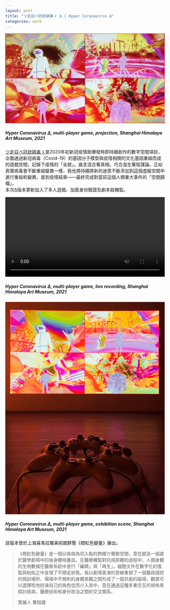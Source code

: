 ```yaml
---
layout: post
title: "ツ走召ぺ冠狀寎毐ゞ Δ | Hyper Coronavirus Δ"
categories: work
---
```

[![alt text](/assets/hyper-corona-virus-delta/featured.jpg "Hyper Coronavirus Δ, game projection, Shanghai Himalaya Art Museum, 2021")](/work/2021/10/16/hyper-corona-virus-delta.html)
##### _Hyper Coronavirus Δ_, multi-player game, projection, Shanghai Himalaya Art Museum, 2021

[ツ走召ぺ冠狀寎毐ゞ](/work/2020/03/03/hyper-corona-virus.html)是2020年初新冠疫情剛爆發時即持續創作的數字空間項目，企圖通過新冠病毒（Covid-19）的基因分子模型與疫情相關的文化基因重組而成的遊戲空間，記錄下疫情的「全貌」。謠言混合著真相，巧合滋生著陰謀論。正如真實病毒會不斷重組變異一樣，我也將持續將新的迷思不斷添加到這個虛擬空間中進行重組和變異，直到疫情結束——最終完成對當前這個人類重大事件的「空間歸檔」。  
本次Δ版本更新加入了多人遊戲、加密身份驗證及劇本殺機製。

<video width="100%" preload controls><source src="/assets/hyper-corona-virus-delta/player-recording.mp4" type="video/mp4">Video to be loaded</video>

##### _Hyper Coronavirus Δ_, multi-player game, live recording, Shanghai Himalaya Art Museum, 2021

![alt text](/assets/hyper-corona-virus-delta/exhibition-scene.jpg "Hyper Coronavirus Δ, game projection, Shanghai Himalaya Art Museum, 2021")
##### _Hyper Coronavirus Δ_, multi-player game, exhibition scene, Shanghai Himalaya Art Museum, 2021

該版本曾於上海喜馬拉雅美術館群覽《橙紅色變量》展出。
>《橙紅色變量》是一個以疾病為切入點的跨媒介實驗空間，意在塑造一個處於醫學劇場中的後身體培養皿。在醫療機製對抗病原體的過程中，人類身體的生物數據在醫療系統中進行「編碼」與「再生」，細胞文件在數字化的復製與粘貼之中呈現了不穩定狀態。我以劇場表演的思維重塑了一個醫政調控的規訓場所，場域中不規則的身體景觀之間形成了一個共振的磁場，觀眾可以選擇性地扮演自己的角色從而介入其中，意在通過這種多重交互的視角來探討疾病、醫療技術和身份政治之間的交叉關系。  
>  
> 策展人 曹鈺婕